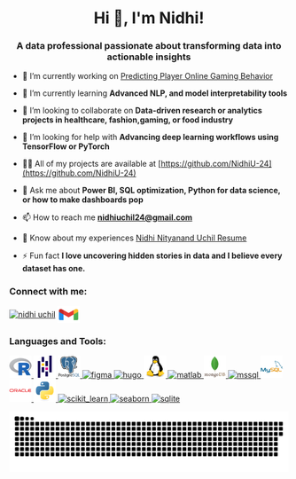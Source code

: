 <h1 align="center">Hi 👋, I'm Nidhi!</h1>
<h3 align="center">A data professional passionate about transforming data into actionable insights</h3>

- 🔭 I’m currently working on [Predicting Player Online Gaming Behavior](https://github.com/NidhiU-24/Predicting-Player-Online-Gaming-Behavior)

- 🌱 I’m currently learning **Advanced NLP, and model interpretability tools**

- 👯 I’m looking to collaborate on **Data-driven research or analytics projects in healthcare, fashion,gaming, or food industry**

- 🤝 I’m looking for help with **Advancing deep learning workflows using TensorFlow or PyTorch**

- 👨‍💻 All of my projects are available at [https://github.com/NidhiU-24](https://github.com/NidhiU-24)

- 💬 Ask me about **Power BI, SQL optimization, Python for data science, or how to make dashboards pop**

- 📫 How to reach me **nidhiuchil24@gmail.com**

- 📄 Know about my experiences [Nidhi Nityanand Uchil Resume](https://drive.google.com/file/d/1pyRzhhw7P1rUsAXm5uY9Ewda-CZC0Njn/view?usp=drive_link)

- ⚡ Fun fact **I love uncovering hidden stories in data and I believe every dataset has one.**

<h3 align="left">Connect with me:</h3>
<p align="left">
<a href="https://linkedin.com/in/nidhi uchil" target="blank"><img align="center" src="https://raw.githubusercontent.com/rahuldkjain/github-profile-readme-generator/master/src/images/icons/Social/linked-in-alt.svg" alt="nidhi uchil" height="30" width="40" /></a>
<a href="mailto:nidhiuchil24@gmail.com" target="_blank"><img align="center" src="https://raw.githubusercontent.com/rahuldkjain/github-profile-readme-generator/master/src/images/icons/Social/gmail.svg" alt="nidhiuchil24@gmail.com" height="30" width="40" />
</a>

</p>

<h3 align="left">Languages and Tools:</h3>
<p align="left"> <a href="https://www.r-project.org/" target="_blank" rel="noreferrer">
  <img src="https://raw.githubusercontent.com/devicons/devicon/master/icons/r/r-original.svg" alt="R" width="40" height="40"/>
</a> <a href="https://pandas.pydata.org/" target="_blank" rel="noreferrer"> <img src="https://raw.githubusercontent.com/devicons/devicon/2ae2a900d2f041da66e950e4d48052658d850630/icons/pandas/pandas-original.svg" alt="pandas" width="40" height="40"/> </a> <a href="https://www.postgresql.org" target="_blank" rel="noreferrer"> <img src="https://raw.githubusercontent.com/devicons/devicon/master/icons/postgresql/postgresql-original-wordmark.svg" alt="postgresql" width="40" height="40"/> </a> <a href="https://www.figma.com/" target="_blank" rel="noreferrer"> <img src="https://www.vectorlogo.zone/logos/figma/figma-icon.svg" alt="figma" width="40" height="40"/> </a> <a href="https://gohugo.io/" target="_blank" rel="noreferrer"> <img src="https://api.iconify.design/logos-hugo.svg" alt="hugo" width="40" height="40"/> </a> <a href="https://www.linux.org/" target="_blank" rel="noreferrer"> <img src="https://raw.githubusercontent.com/devicons/devicon/master/icons/linux/linux-original.svg" alt="linux" width="40" height="40"/> </a> <a href="https://www.mathworks.com/" target="_blank" rel="noreferrer"> <img src="https://upload.wikimedia.org/wikipedia/commons/2/21/Matlab_Logo.png" alt="matlab" width="40" height="40"/> </a> <a href="https://www.mongodb.com/" target="_blank" rel="noreferrer"> <img src="https://raw.githubusercontent.com/devicons/devicon/master/icons/mongodb/mongodb-original-wordmark.svg" alt="mongodb" width="40" height="40"/> </a> <a href="https://www.microsoft.com/en-us/sql-server" target="_blank" rel="noreferrer"> <img src="https://www.svgrepo.com/show/303229/microsoft-sql-server-logo.svg" alt="mssql" width="40" height="40"/> </a> <a href="https://www.mysql.com/" target="_blank" rel="noreferrer"> <img src="https://raw.githubusercontent.com/devicons/devicon/master/icons/mysql/mysql-original-wordmark.svg" alt="mysql" width="40" height="40"/> </a> <a href="https://www.oracle.com/" target="_blank" rel="noreferrer"> <img src="https://raw.githubusercontent.com/devicons/devicon/master/icons/oracle/oracle-original.svg" alt="oracle" width="40" height="40"/> </a>  <a href="https://www.python.org" target="_blank" rel="noreferrer"> <img src="https://raw.githubusercontent.com/devicons/devicon/master/icons/python/python-original.svg" alt="python" width="40" height="40"/> </a> <a href="https://scikit-learn.org/" target="_blank" rel="noreferrer"> <img src="https://upload.wikimedia.org/wikipedia/commons/0/05/Scikit_learn_logo_small.svg" alt="scikit_learn" width="40" height="40"/> </a> <a href="https://seaborn.pydata.org/" target="_blank" rel="noreferrer"> <img src="https://seaborn.pydata.org/_images/logo-mark-lightbg.svg" alt="seaborn" width="40" height="40"/> </a> <a href="https://www.sqlite.org/" target="_blank" rel="noreferrer"> <img src="https://www.vectorlogo.zone/logos/sqlite/sqlite-icon.svg" alt="sqlite" width="40" height="40"/> </a> </p>



<picture>
  <source media="(prefers-color-scheme: dark)" srcset="https://raw.githubusercontent.com/NidhiU-24/NidhiU-24/output/github-snake-dark.svg" />
  <source media="(prefers-color-scheme: light)" srcset="https://raw.githubusercontent.com/NidhiU-24/NidhiU-24/output/github-snake.svg" />
  <img alt="github-snake" src="https://raw.githubusercontent.com/NidhiU-24/NidhiU-24/output/github-snake.svg" />
</picture>
